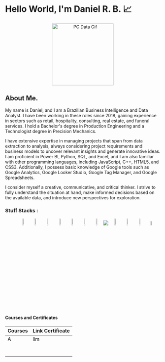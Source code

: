 
# Hello World, I'm Daniel R. B. 📈

<link rel="stylesheet"  href = "style.css">

<p align = center>
    <img src = "https://media.tenor.com/2unHkuoMLhcAAAAM/data-code.gif" alt = "PC Data Gif" width = 200>
</p>


## About Me. 

My name is Daniel, and I am a Brazilian Business Intelligence and Data Analyst. I have been working in these roles since 2018, gaining experience in sectors such as retail, hospitality, consulting, real estate, and funeral services. I hold a Bachelor's degree in Production Engineering and a Technologist degree in Precision Mechanics.

I have extensive expertise in managing projects that span from data extraction to analysis, always considering project requirements and business models to uncover relevant insights and generate innovative ideas. I am proficient in Power BI, Python, SQL, and Excel, and I am also familiar with other programming languages, including JavaScript, C++, HTML5, and CSS3. Additionally, I possess basic knowledge of Google tools such as Google Analytics, Google Looker Studio, Google Tag Manager, and Google Spreadsheets.

I consider myself a creative, communicative, and critical thinker. I strive to fully understand the situation at hand, make informed decisions based on the available data, and introduce new perspectives for exploration.

### Stuff Stacks :

<div display = flex align = center justify-content = space-between >
    <ul padding = 10rem margin = 5rem>
        <img width = 7.5%  src="https://cdn.jsdelivr.net/gh/devicons/devicon@latest/icons/python/python-original-wordmark.svg" />
        <img width = 7.5%  src="https://cdn.jsdelivr.net/gh/devicons/devicon@latest/icons/pandas/pandas-original-wordmark.svg" />
        <img width = 7.5%  src="https://cdn.jsdelivr.net/gh/devicons/devicon@latest/icons/numpy/numpy-original-wordmark.svg" />
        <img width = 7.5%  src="https://cdn.jsdelivr.net/gh/devicons/devicon@latest/icons/matplotlib/matplotlib-original-wordmark.svg" />
        <img width = 7.5%  src="https://cdn.jsdelivr.net/gh/devicons/devicon@latest/icons/scikitlearn/scikitlearn-original.svg" />
        <img width = 7.5%  src="https://cdn.jsdelivr.net/gh/devicons/devicon@latest/icons/microsoftsqlserver/microsoftsqlserver-plain-wordmark.svg" />
        <img width = 7.5%  src="https://cdn.jsdelivr.net/gh/devicons/devicon@latest/icons/mysql/mysql-original-wordmark.svg" />
        <img src="https://cdn.jsdelivr.net/gh/devicons/devicon@latest/icons/mongodb/mongodb-original-wordmark.svg" />
        <img width = 7.5%  src="https://cdn.jsdelivr.net/gh/devicons/devicon@latest/icons/jupyter/jupyter-original-wordmark.svg" />
        <img width = 7.5%  src="https://cdn.jsdelivr.net/gh/devicons/devicon@latest/icons/vscode/vscode-original.svg" />
        <img width = 7.5%  src="https://cdn.jsdelivr.net/gh/devicons/devicon@latest/icons/visualstudio/visualstudio-original.svg" />
        <img width = 6.0%  src="https://seeklogo.com/images/P/power-bi-icon-logo-E1B451ED39-seeklogo.com.png" >    
    </ul>
    
</div>

#### Courses and Certificates

|Courses      |Link Certificate |
|-------------|-----------------|
|A            |lim              |
|             |                 |
|             |                 |
|             |                 |
|             |                 |
|             |                 |
|             |                 |
|             |                 |



